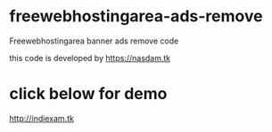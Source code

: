 # freewebhostingarea-ads-remove
Freewebhostingarea banner ads remove code

this code is developed by https://nasdam.tk
# click below for demo
http://indiexam.tk

